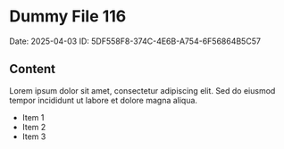 # Dummy File 116

Date: 2025-04-03
ID: 5DF558F8-374C-4E6B-A754-6F56864B5C57

## Content

Lorem ipsum dolor sit amet, consectetur adipiscing elit.
Sed do eiusmod tempor incididunt ut labore et dolore magna aliqua.

* Item 1
* Item 2
* Item 3


